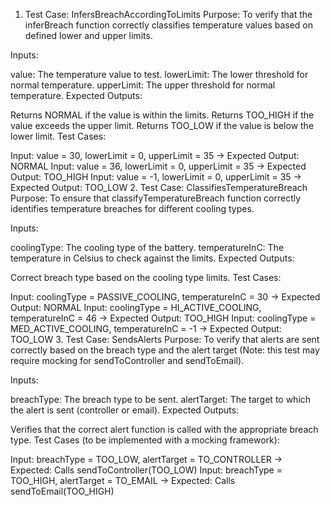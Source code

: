1. Test Case: InfersBreachAccordingToLimits
Purpose: To verify that the inferBreach function correctly classifies temperature values based on defined lower and upper limits.

Inputs:

value: The temperature value to test.
lowerLimit: The lower threshold for normal temperature.
upperLimit: The upper threshold for normal temperature.
Expected Outputs:

Returns NORMAL if the value is within the limits.
Returns TOO_HIGH if the value exceeds the upper limit.
Returns TOO_LOW if the value is below the lower limit.
Test Cases:

Input: value = 30, lowerLimit = 0, upperLimit = 35 → Expected Output: NORMAL
Input: value = 36, lowerLimit = 0, upperLimit = 35 → Expected Output: TOO_HIGH
Input: value = -1, lowerLimit = 0, upperLimit = 35 → Expected Output: TOO_LOW
2. Test Case: ClassifiesTemperatureBreach
Purpose: To ensure that classifyTemperatureBreach function correctly identifies temperature breaches for different cooling types.

Inputs:

coolingType: The cooling type of the battery.
temperatureInC: The temperature in Celsius to check against the limits.
Expected Outputs:

Correct breach type based on the cooling type limits.
Test Cases:

Input: coolingType = PASSIVE_COOLING, temperatureInC = 30 → Expected Output: NORMAL
Input: coolingType = HI_ACTIVE_COOLING, temperatureInC = 46 → Expected Output: TOO_HIGH
Input: coolingType = MED_ACTIVE_COOLING, temperatureInC = -1 → Expected Output: TOO_LOW
3. Test Case: SendsAlerts
Purpose: To verify that alerts are sent correctly based on the breach type and the alert target (Note: this test may require mocking for sendToController and sendToEmail).

Inputs:

breachType: The breach type to be sent.
alertTarget: The target to which the alert is sent (controller or email).
Expected Outputs:

Verifies that the correct alert function is called with the appropriate breach type.
Test Cases (to be implemented with a mocking framework):

Input: breachType = TOO_LOW, alertTarget = TO_CONTROLLER → Expected: Calls sendToController(TOO_LOW)
Input: breachType = TOO_HIGH, alertTarget = TO_EMAIL → Expected: Calls sendToEmail(TOO_HIGH)
